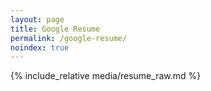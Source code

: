 ```yaml
---
layout: page
title: Google Resume
permalink: /google-resume/
noindex: true
---
```


{% include_relative media/resume_raw.md %}
